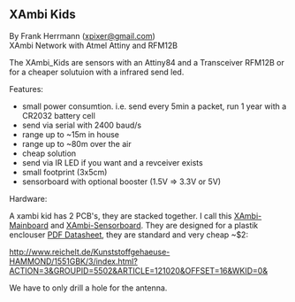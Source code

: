XAmbi Kids
----------------
By Frank Herrmann (xpixer@gmail.com)
<br/>
XAmbi Network with Atmel Attiny and RFM12B

The XAmbi_Kids are sensors with an Attiny84 and a Transceiver RFM12B or for a cheaper solutuion with a infrared send led. 

Features:

* small power consumtion. i.e. send every 5min a packet, run 1 year with a CR2032 battery cell
* send via serial with 2400 baud/s
* range up to ~15m in house
* range up to ~80m over the air
* cheap solution
* send via IR LED if you want and a revceiver exists
* small footprint (3x5cm)
* sensorboard with optional booster (1.5V => 3.3V or 5V)


Hardware:

A xambi kid has 2 PCB's, they are stacked together. I call this [XAmbi-Mainboard](https://github.com/xpix/XAmbi/tree/master/Xambi_kids/xambikid_mainboard) and [XAmbi-Sensorboard](https://github.com/xpix/XAmbi/tree/master/Xambi_kids/xambikid_sensorboard). 
They are designed for a plastik enclouser [PDF Datasheet](https://cdn-reichelt.de/documents/datenblatt/C700/DS_1551G.pdf), they are standard and very cheap ~$2:

http://www.reichelt.de/Kunststoffgehaeuse-HAMMOND/1551GBK/3/index.html?ACTION=3&GROUPID=5502&ARTICLE=121020&OFFSET=16&WKID=0&

We have to only drill a hole for the antenna.



